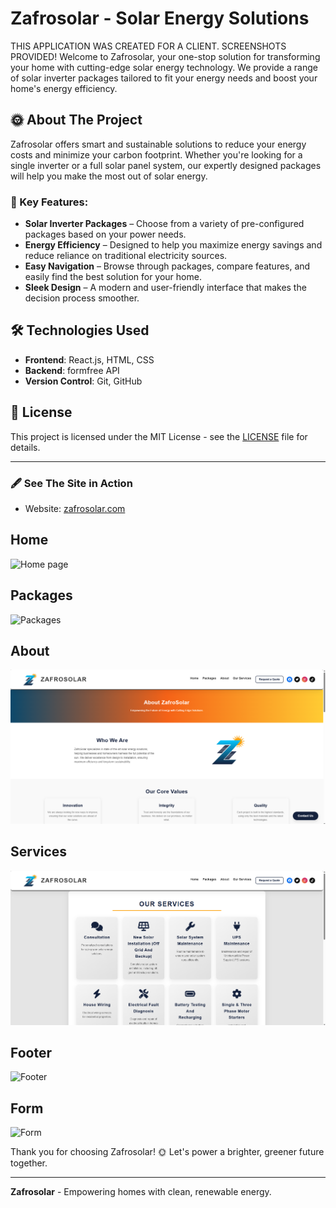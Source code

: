 # Zafrosolar - Solar Energy Solutions

THIS APPLICATION WAS CREATED FOR A CLIENT. SCREENSHOTS PROVIDED!
Welcome to Zafrosolar, your one-stop solution for transforming your home with cutting-edge solar energy technology. We provide a range of solar inverter packages tailored to fit your energy needs and boost your home's energy efficiency.

## 🌞 About The Project

Zafrosolar offers smart and sustainable solutions to reduce your energy costs and minimize your carbon footprint. Whether you're looking for a single inverter or a full solar panel system, our expertly designed packages will help you make the most out of solar energy.

### 🚀 Key Features:

- **Solar Inverter Packages** – Choose from a variety of pre-configured packages based on your power needs.
- **Energy Efficiency** – Designed to help you maximize energy savings and reduce reliance on traditional electricity sources.
- **Easy Navigation** – Browse through packages, compare features, and easily find the best solution for your home.
- **Sleek Design** – A modern and user-friendly interface that makes the decision process smoother.

## 🛠️ Technologies Used

- **Frontend**: React.js, HTML, CSS
- **Backend**: formfree API
- **Version Control**: Git, GitHub

## 📄 License

This project is licensed under the MIT License - see the [LICENSE](LICENSE) file for details.

---

### 🖋️ See The Site in Action
- Website: [zafrosolar.com](https://www.zafrosolar.co.za)

## Home
![Home page](assets/screenshots/Screenshot%202025-04-06%20161947.png)

## Packages
![Packages](/assets/screenshots/Screenshot%202025-04-06%20161959.png)

## About
![About](./public/assets/screenshots/Screenshot%202025-04-06%20162017.png)

## Services
![Services](public/assets/screenshots/Screenshot%202025-04-06%20162026.png)

## Footer
![Footer](./assets/screenshots/Screenshot%202025-04-06%20162035.png)

## Form
![Form](./assets/screenshots/Screenshot%202025-04-06%20162046.png)




Thank you for choosing Zafrosolar! 🌞 Let's power a brighter, greener future together.

---

**Zafrosolar** - Empowering homes with clean, renewable energy.
